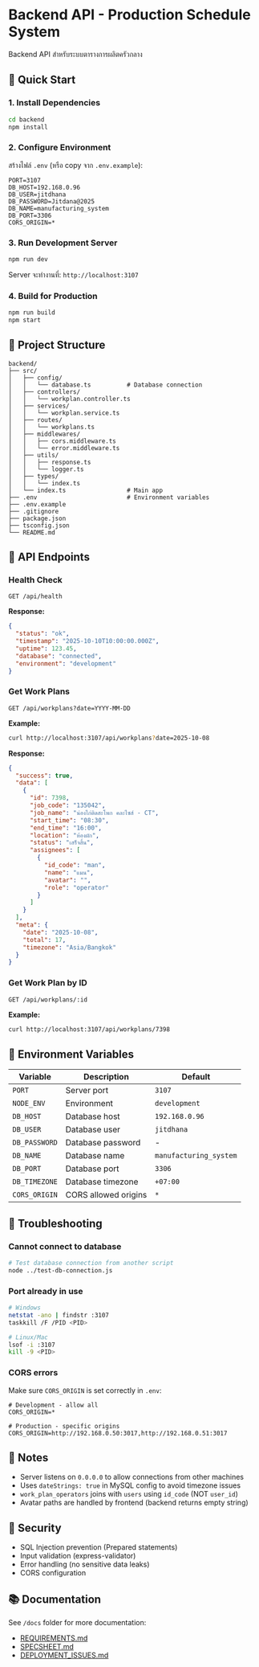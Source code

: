 # Backend API - Production Schedule System

Backend API สำหรับระบบตารางการผลิตครัวกลาง

## 🚀 Quick Start

### 1. Install Dependencies
```bash
cd backend
npm install
```

### 2. Configure Environment
สร้างไฟล์ `.env` (หรือ copy จาก `.env.example`):
```env
PORT=3107
DB_HOST=192.168.0.96
DB_USER=jitdhana
DB_PASSWORD=Jitdana@2025
DB_NAME=manufacturing_system
DB_PORT=3306
CORS_ORIGIN=*
```

### 3. Run Development Server
```bash
npm run dev
```

Server จะทำงานที่: `http://localhost:3107`

### 4. Build for Production
```bash
npm run build
npm start
```

## 📁 Project Structure

```
backend/
├── src/
│   ├── config/
│   │   └── database.ts          # Database connection
│   ├── controllers/
│   │   └── workplan.controller.ts
│   ├── services/
│   │   └── workplan.service.ts
│   ├── routes/
│   │   └── workplans.ts
│   ├── middlewares/
│   │   ├── cors.middleware.ts
│   │   └── error.middleware.ts
│   ├── utils/
│   │   ├── response.ts
│   │   └── logger.ts
│   ├── types/
│   │   └── index.ts
│   └── index.ts                 # Main app
├── .env                         # Environment variables
├── .env.example
├── .gitignore
├── package.json
├── tsconfig.json
└── README.md
```

## 🔌 API Endpoints

### Health Check
```
GET /api/health
```

**Response:**
```json
{
  "status": "ok",
  "timestamp": "2025-10-10T10:00:00.000Z",
  "uptime": 123.45,
  "database": "connected",
  "environment": "development"
}
```

### Get Work Plans
```
GET /api/workplans?date=YYYY-MM-DD
```

**Example:**
```bash
curl http://localhost:3107/api/workplans?date=2025-10-08
```

**Response:**
```json
{
  "success": true,
  "data": [
    {
      "id": 7398,
      "job_code": "135042",
      "job_name": "น่องไก่ติดสะโพก คละไซส์ - CT",
      "start_time": "08:30",
      "end_time": "16:00",
      "location": "ห้องผัก",
      "status": "เสร็จสิ้น",
      "assignees": [
        {
          "id_code": "man",
          "name": "แมน",
          "avatar": "",
          "role": "operator"
        }
      ]
    }
  ],
  "meta": {
    "date": "2025-10-08",
    "total": 17,
    "timezone": "Asia/Bangkok"
  }
}
```

### Get Work Plan by ID
```
GET /api/workplans/:id
```

**Example:**
```bash
curl http://localhost:3107/api/workplans/7398
```

## 🔧 Environment Variables

| Variable | Description | Default |
|----------|-------------|---------|
| `PORT` | Server port | `3107` |
| `NODE_ENV` | Environment | `development` |
| `DB_HOST` | Database host | `192.168.0.96` |
| `DB_USER` | Database user | `jitdhana` |
| `DB_PASSWORD` | Database password | - |
| `DB_NAME` | Database name | `manufacturing_system` |
| `DB_PORT` | Database port | `3306` |
| `DB_TIMEZONE` | Database timezone | `+07:00` |
| `CORS_ORIGIN` | CORS allowed origins | `*` |

## 🐛 Troubleshooting

### Cannot connect to database
```bash
# Test database connection from another script
node ../test-db-connection.js
```

### Port already in use
```bash
# Windows
netstat -ano | findstr :3107
taskkill /F /PID <PID>

# Linux/Mac
lsof -i :3107
kill -9 <PID>
```

### CORS errors
Make sure `CORS_ORIGIN` is set correctly in `.env`:
```env
# Development - allow all
CORS_ORIGIN=*

# Production - specific origins
CORS_ORIGIN=http://192.168.0.50:3017,http://192.168.0.51:3017
```

## 📝 Notes

- Server listens on `0.0.0.0` to allow connections from other machines
- Uses `dateStrings: true` in MySQL config to avoid timezone issues
- `work_plan_operators` joins with `users` using `id_code` (NOT `user_id`)
- Avatar paths are handled by frontend (backend returns empty string)

## 🔐 Security

- SQL Injection prevention (Prepared statements)
- Input validation (express-validator)
- Error handling (no sensitive data leaks)
- CORS configuration

## 📚 Documentation

See `/docs` folder for more documentation:
- [REQUIREMENTS.md](../docs/REQUIREMENTS.md)
- [SPECSHEET.md](../docs/SPECSHEET.md)
- [DEPLOYMENT_ISSUES.md](../docs/DEPLOYMENT_ISSUES.md)





